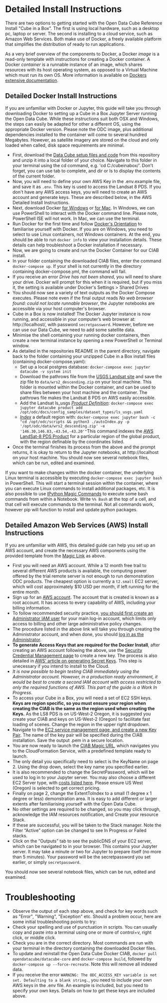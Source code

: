 # Detailed Install Instructions
There are two options to getting started with the Open Data Cube Reference Install "Cube in a Box". The first is using local hardware, such as a desktop pc, laptop or server. The second is installing to a cloud service, such as Amazon Web Services. Both make use of Docker, a freely available platform that simplifies the distribution of ready to run applications.

As a very brief overview of the components to Docker, a Docker *image* is a read-only template with instructions for creating a Docker container. A Docker *container* is a runnable instance of an image, which shares resources with its host operating system, as opposed to a Virtual Machine which must run its own OS.  More information is available on [Dockers extensive documentation](https://docs.docker.com/engine/docker-overview/#docker-objects).

## Detailed Docker Install Instructions
If you are unfamiliar with Docker or Jupyter, this guide will take you through downloading Docker to setting up a Cube in a Box Jupyter Server running the Open Data Cube. While these instructions suit both OSX and Windows, the steps can easily be adapted for other a different OS, using the appropriate Docker version. Please note the ODC image, plus additional dependencies installed to the container will come to several hundred Megabytes. However, as satellite imagery are stored on the cloud and only loaded when called, disk space requirements are minimal.

* First, download the [Data Cube setup files and code](https://github.com/crc-si/cube-in-a-box/archive/master.zip) from this repository and unzip it into a local folder of your choice. Navigate to this folder in your terminal using the cd command, e.g. 'cd C:/cubeinabox/'. Don't forget, you can use tab to complete, and dir or ls to display the contents of the current folder.
* Now, you will need to define your own AWS Key in the .env.example file, and save it as `.env`. This key is used to access the Landsat 8 PDS. If you don't have any AWS access keys, you will need to create an AWS account and generate keys. These are described below, in the AWS Detailed Install Instructions.
* Next, download Docker [for Windows](https://docs.docker.com/docker-for-windows/install/) or [for Mac](https://docs.docker.com/docker-for-mac/install/).
In Windows, we can use PowerShell to interact with the Docker command line. Please note, PowerShell ISE will not work. In Mac, we can use the terminal.
* Run Docker for the first time and follow [Docker's Orientation](https://docs.docker.com/get-started/) to familiarise yourself with Docker. If you are on Windows, you need to select to use Linux containers, not Windows containers. At the end, you should be able to run `docker info` to view your installation details. These details can help troubleshoot a Docker installation if necessary.
* Now, we are going to create and run the Docker Container for our CIAB install. 
* In your folder containing the downloaded CIAB files, enter the command `docker-compose up`. If your shell is not currently in the directory containing docker-compose.yml, the command will fail. 
* If you receive an error _Drive has not been shared_, you will need to share your drive. Docker will prompt for this when it is required, but if you miss it, the setting is available under Docker's Settings > Shared Drives
* You should now see a variety of text outputs as the Docker Compose executes. Please note even if the final output reads _No web browser found: could not locate runnable browser_, the Jupyter notebooks are accessible via your host computer's browser.
* Cube in a Box is now installed! The Docker Jupyter instance is now running, and accessible in your computer’s web browser at: http://localhost/, with password `secretpassword`. However, before we can use our Data Cube, we need to add some satellite data. 
* Minimise the shell containing your running docker containers, then create a new terminal instance by opening a new PowerShell or Terminal window.
* As detailed in the repositories README in the parent directory, navigate back to the folder containing your unzipped Cube in a Box install files (containing docker-compose.yaml):
  * Set up a local postgres database: `docker-compose exec jupyter datacube -v system init`
  * Download the pathrows file from the [USGS Landsat site](https://landsat.usgs.gov/sites/default/files/documents/WRS2_descending.zip) and save the zip file to `data/wrs2_descending.zip` on your local machine. This folder is mounted within the Docker container, and can be used to share files between your host machine and the container. The  pathrows file makes the Landsat 8 PDS on AWS easily accessible.
   * Add the Landsat ls_usgs [_Product Definition_](https://datacube-core.readthedocs.io/en/latest/ops/indexing.html#product-definition): `docker-compose exec jupyter datacube product add /opt/odc/docs/config_samples/dataset_types/ls_usgs.yaml`
   * [_Index_](https://datacube-core.readthedocs.io/en/latest/ops/indexing.html#adding-data-indexing) a default region with: `docker-compose exec jupyter bash -c "cd /opt/odc/scripts && python3 ./autoIndex.py -p '/opt/odc/data/wrs2_descending.zip' -e '146.30,146.83,-43.54,-43.20'"`This command indexes the [AWS LandSat-8 PDS Product](https://docs.opendata.aws/landsat-pds/readme.html) for a particular region of the global product, with the region definable by the coordinates listed.
* Once the terminal finishes its process from the above and the prompt returns, it is okay to return to the Jupyter notebooks, at http://localhost on your host machine.
You should now see several notebook files, which can be run, edited and examined.

If you want to make changes within the docker container, the underlying Linux terminal is accessible by executing `docker-compose exec jupyter bash` in PowerShell. This will start a terminal session within the container, where you can execute Linux commands to install additional packages, etc. 
It is also possible to use [IPython Magic Commands](https://ipython.readthedocs.io/en/stable/interactive/magics.html) to execute some bash commands from within a Notebook. Write `%% Bash` at the top of a cell, and that cell will execute commands to the terminal. Not all commands work, however pip will function to install and update python packages.

## Detailed Amazon Web Services (AWS) Install Instructions
If you are unfamiliar with AWS, this detailed guide can help you set up an AWS account, and create the necessary AWS components using the provided template from the [Magic Link](https://console.aws.amazon.com/cloudformation/home?#/stacks/new?stackName=cube-in-a-box&templateURL=https://s3-ap-southeast-2.amazonaws.com/cubeinabox/opendatacube-test.yml) as above.
* First you will need an AWS account. While a 12 month free trail to several different AWS products is available, the computing power offered by the trial remote server is not enough to run demonstration ODC products. The cheapest option is currently a `t2.small` EC2 server, which will cost approximately $10 USD per month, if left running for the entire month.
* Sign up for an [AWS account](https://portal.aws.amazon.com/billing/signup#/start). The account that is created is known as a root account. It has access to every capability of AWS, including your billing information.
* To follow recommended security practice, [you should first create an Administrator IAM user](https://docs.aws.amazon.com/IAM/latest/UserGuide/getting-started_create-admin-group.html) for your main log-in account, which limits only access to billing and other large administrative policy changes. 
* The procedure listed in the above link will take you through creating the Administrator account, and when done, you should [log in as the Administrator](https://docs.aws.amazon.com/IAM/latest/UserGuide/getting-started_how-users-sign-in.html).
* __To generate Access Keys that are required for the Docker Install__, after creating an AWS account following the above, use the [Security Credential Management page](https://console.aws.amazon.com/iam/home?#security_credential) to create a new key. The process is also detailed in [AWS' article on generating Secret Keys](https://aws.amazon.com/blogs/security/wheres-my-secret-access-key/). This step is unecessary if you intend to install to the Cloud.
* _It is now possible to begin testing CIAB immediately using the Administrator account. However, in a production ready environment, it would be best to create a second IAM account with access restricted to only the required functions of AWS. This part of the guide is a Work In Progress_.
* To access your Cube in a Box, you will need a set of EC2 SSH keys. __Keys are region specific, so you must ensure your region when creating the CIAB is the same as the region used when creating the Keys.__ As the LS8 PDS is on US-West-2 Oregon, it is suggested you create your CIAB and keys on US-West-2 (Oregon) to facilitate fast loading of scenes. Change the region in the upper right dropdown.
* Navigate to the [EC2 service management page, and create a new Key Pair](https://us-west-2.console.aws.amazon.com/ec2/v2/home?region=us-west-2#KeyPairs). The name of the key pair will be specified during the CIAB installation. Save the output .pem in a secure location.
* You are now ready to launch the [CIAB Magic URL](https://console.aws.amazon.com/cloudformation/home?#/stacks/new?stackName=cube-in-a-box&templateURL=https://s3-ap-southeast-2.amazonaws.com/cubeinabox/opendatacube-test.yml), which navigates you to the CloudFormation Service, with a predefined template ready to launch.
* The only detail you specifically need to select is the KeyName on page 2. Using the drop down, select the key name you specified earlier. 
* It is also recommended to change the SecretPassword, which will be used to log in to your Jupyter server. You may also choose a different EC2 Server type, with [costs listed here](https://aws.amazon.com/ec2/pricing/on-demand/). Please ensure US West (Oregon) is selected to get correct pricing.
* Finally on page 2, change the ExtentToIndex to a small (1 degree x 1 degree or less) demonstration area. It is easy to add different or larger extents after familiarising yourself with the Open Data Cube.
* No other settings are required to be changed, so you may click through, acknowledge the IAM resources notification, and Create your resource Stack. 
* If these are successful, you will be taken to the Stack manager. Note the Filter “Active” option can be changed to see In Progress or Failed stacks.
* Click on the “Outputs” tab to see the publicDNS of your EC2 server, which can be navigated to in your browser. This contains your Jupyter server. It may take a minute or two for Jupyter to prepare itself (no more than 5 minutes). Your password will be the secretpassword you set earlier, or simply `secretpassword`.

You should now see several notebook files, which can be run, edited and examined.

# Troubleshooting
* Observe the output of each step above, and check for key words such as "Error", "Warning", "Exception" etc. Should a problem occur, here are some initial troubleshooting points to try:
* Check your spelling and use of punctuation in scripts. You can usually copy and paste into a terminal using one or more of control+v, right click, or middle click.
* Check you are in the correct directory. Most commands are run with your terminal in the directory containing the downloaded Docker files.
* To update and reinstall the Open Data Cube Docker CIAB, `docker pull opendatacube/datacube-core` and `docker-compose build`, followed by `docker-compose up --force-recreate`. Note this will remove all indexed data.
* If you receive the error `WARNING: The ODC_ACCESS_KEY variable is not set. Defaulting to a blank string.`, you need to include your own AWS keys in the .env file. An example is included, but you need to specify your own keys. Details on how to get these keys are included above.


